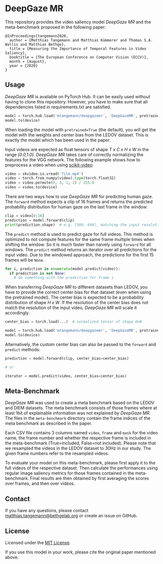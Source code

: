 # DeepGaze MR

This repository provides the video saliency model *DeepGaze MR* and the
meta-benchmark proposed in the following paper:

```
@InProceedings{tangemann2020,
  author = {Matthias Tangemann and Matthias Kümmerer and Thomas S.A. Wallis and Matthias Bethge},
  title = {Measuring the Importance of Temporal Features in Video Saliency},
  booktitle = {The European Conference on Computer Vision (ECCV)},
  month = {August},
  year = {2020}
}
```


## Usage
*DeepGaze MR* is available on PyTorch Hub. It can be easily used without having
to clone this repository. However, you have to make sure that all dependencies
listed in requirements.txt are satisfied.

```python
model = torch.hub.load('mtangemann/deepgazemr', 'DeepGazeMR', pretrained=True)
model.to(device)
```

When loading the model with `pretrained=True` (the default), you will get the
model with the weights and center bias from the LEDOV dataset. This is exactly
the model which has been used in the paper.

Input videos are expected as float tensors of shape *T x C x H x W*
in the range *[0.0,1.0]*. *DeepGaze MR* takes care of correctly normalizing the
features for the VGG network. The following example shows how to preprocess
a video when using [scikit-video](http://www.scikit-video.org):

```python
video = skvideo.io.vread('file.mp4')
video = torch.from_numpy(video).type(torch.float32)
video = video.permute(0, 3, 1, 2) / 255.0
video = video.to(device)
```

There are two ways how to use *DeepGaze MR* for predicting human gaze. The
`forward` method expects a clip of 16 frames and returns the predicted
probability distribution for human gaze on the last frame in the window:

```python
clip = video[0:16]
prediction = model.forward(clip)
print(prediction.shape)  # e.g. [360, 640], matching the input resolution
```

The `predict` method is used to predict gaze for full videos. This method is
optimized to not compute features for the same frame multiple times when
shifting the window. So it is much faster than naively using `forward` for all
windows. The `predict` method returns an iterator over all predictions for
the input video. Due to the windowed approach, the predictions for the first 15
frames will be `None`.

```python
for i, prediction in enumerate(model.predict(video)):
  if prediction is not None:
    # do something with the prediction for frame i
```

When transferring *DeepGaze MR* to different datasets than LEDOV, you have to
provide the correct center bias for that dataset (even when using the
pretrained model). The center bias is expected to be a probability distribution
of shape *H x W*. If the resolution of the center bias does not match the
resolution of the input video, *DeepGaze MR* will scale it accordingly.

```python
center_bias = torch.load(...)  # normalized tensor of shape HxW

model = torch.hub.load('mtangemann/deepgazemr', 'DeepGazeMR', pretrained=True, center_bias=center_bias)
model.to(device)
```

Alternatively, the custom center bias can also be passed to the `forward` and
`predict` methods:

```python
prediction = model.forward(clip, center_bias=center_bias)

# or

iterator = model.predict(video, center_bias=center_bias)
```


## Meta-Benchmark
*DeepGaze MR* was used to create a meta benchmark based on the LEDOV and DIEM
datasets. The meta benchmark consists of those frames where at least 1bit of
explainable information was not explained by *DeepGaze MR*. The files in the
`meta-benchmark` directory contain the frame indices of the meta benchmark as
described in the paper.

Each CSV file contains 3 columns named `video`, `frame` and `mask` for the
video name, the frame number and whether the respective frame is included in
the meta-benchmark (True=included, False=not included). Please note that we
resampled the videos in the LEDOV dataset to 30Hz in our study. The given
frame numbers refer to the resampled videos.

To evaluate your model on this meta-benchmark, please first apply it to the
full videos of the respective dataset. Then calculate the performances using
regular image saliency metrics for those frames contained in the meta-benchmark.
Final results are then obtained by first averaging the scores over frames,
and then over videos.


## Contact
If you have any questions, please contact matthias.tangemann@bethgelab.org or
create an issue on GitHub.


## License
Licensed under the [MIT License](LICENSE).

If you use this model in your work, please cite the original paper mentioned
above.
